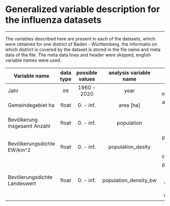 # Generalized variable description for the influenza datasets
***
The variables described here are present in each of the datasets, which were obtained for one district of Baden - Württemberg. the informatio on which district is covered by 
the dataset is stored in the file name and meta data of the file. The meta data lines and header were skipped, english variable names were used.

| Variable name           | data type | possible values | analysis variable name  | meaning |
| ----------------------- | :-------: | :-------------: | :-----------------: | :------------: |
| Jahr                    | int | 1960 - 2020| year | year of measurements |
| Gemeindegebiet ha         | float | 0. - inf. | area \[ha] | area of district in ha |
| Bevölkerung insgesamt Anzahl  | float | 0. - inf. | population | estimated population size |
| Bevölkerungsdichte EW/km^2 | float | 0. - inf. | population_desity | population per square kilometer for current district|
| Bevölerungsdichte Landeswert | float | 0. - inf. | population_density_bw| population per square kilometer whole Baden - Württemberg|
